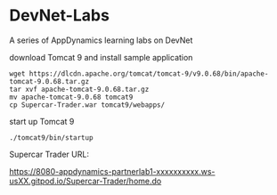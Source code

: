 # DevNet-Labs
A series of AppDynamics learning labs on DevNet

download Tomcat 9 and install sample application

```
wget https://dlcdn.apache.org/tomcat/tomcat-9/v9.0.68/bin/apache-tomcat-9.0.68.tar.gz
tar xvf apache-tomcat-9.0.68.tar.gz
mv apache-tomcat-9.0.68 tomcat9
cp Supercar-Trader.war tomcat9/webapps/
```

start up Tomcat 9

```
./tomcat9/bin/startup
```


Supercar Trader URL:

https://8080-appdynamics-partnerlab1-xxxxxxxxxx.ws-usXX.gitpod.io/Supercar-Trader/home.do
